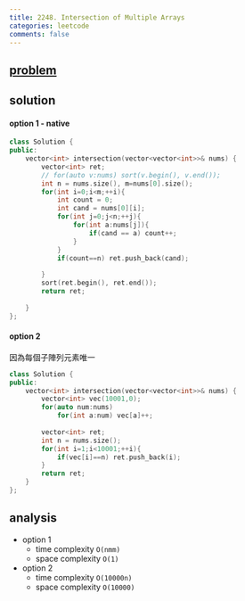 ```yaml
---
title: 2248. Intersection of Multiple Arrays
categories: leetcode
comments: false
---
```


## [problem](https://leetcode.com/problems/intersection-of-multiple-arrays/)
## solution
#### option 1 - native
```c++
class Solution {
public:
    vector<int> intersection(vector<vector<int>>& nums) {
        vector<int> ret;
        // for(auto v:nums) sort(v.begin(), v.end());
        int n = nums.size(), m=nums[0].size();
        for(int i=0;i<m;++i){
            int count = 0;
            int cand = nums[0][i];
            for(int j=0;j<n;++j){
                for(int a:nums[j]){
                    if(cand == a) count++;
                }
            }
            if(count==n) ret.push_back(cand);
            
        }
        sort(ret.begin(), ret.end());
        return ret;
        
    }
};
```
#### option 2 


因為每個子陣列元素唯一
```c++
class Solution {
public:
    vector<int> intersection(vector<vector<int>>& nums) {
        vector<int> vec(10001,0);
        for(auto num:nums)
            for(int a:num) vec[a]++;
        
        vector<int> ret;
        int n = nums.size();
        for(int i=1;i<10001;++i){
            if(vec[i]==n) ret.push_back(i);
        }
        return ret;
    }
};
```
## analysis
- option 1
    - time complexity `O(nmm)`
    - space complexity `O(1)`
- option 2 
    - time complexity `O(10000n)`
    - space complexity `O(10000)`